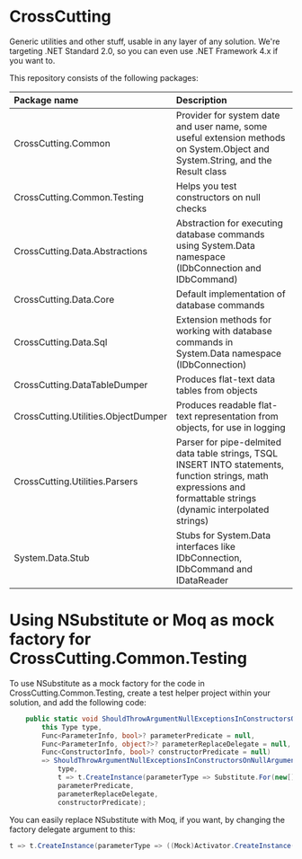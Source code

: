 # CrossCutting
Generic utilities and other stuff, usable in any layer of any solution. We're targeting .NET Standard 2.0, so you can even use .NET Framework 4.x if you want to.

This repository consists of the following packages:

| Package name                          | Description                                                                                                                                                         |
| :------------------------------------ | :------------------------------------------------------------------------------------------------------------------------------------------------------------------ |
| CrossCutting.Common                   | Provider for system date and user name, some useful extension methods on System.Object and System.String, and the Result class                                      |
| CrossCutting.Common.Testing           | Helps you test constructors on null checks                                                                                                                          |
| CrossCutting.Data.Abstractions        | Abstraction for executing database commands using System.Data namespace (IDbConnection and IDbCommand)                                                              |
| CrossCutting.Data.Core                | Default implementation of database commands                                                                                                                         |
| CrossCutting.Data.Sql                 | Extension methods for working with database commands in System.Data namespace (IDbConnection)                                                                       |
| CrossCutting.DataTableDumper          | Produces flat-text data tables from objects                                                                                                                         |
| CrossCutting.Utilities.ObjectDumper   | Produces readable flat-text representation from objects, for use in logging                                                                                         |
| CrossCutting.Utilities.Parsers        | Parser for pipe-delmited data table strings, TSQL INSERT INTO statements, function strings, math expressions and formattable strings (dynamic interpolated strings) |
| System.Data.Stub                      | Stubs for System.Data interfaces like IDbConnection, IDbCommand and IDataReader                                                                                     |

# Using NSubstitute or Moq as mock factory for CrossCutting.Common.Testing

To use NSubstitute as a mock factory for the code in CrossCutting.Common.Testing, create a test helper project within your solution, and add the following code:

```C#
    public static void ShouldThrowArgumentNullExceptionsInConstructorsOnNullArguments(
        this Type type,
        Func<ParameterInfo, bool>? parameterPredicate = null,
        Func<ParameterInfo, object?>? parameterReplaceDelegate = null,
        Func<ConstructorInfo, bool>? constructorPredicate = null)
        => ShouldThrowArgumentNullExceptionsInConstructorsOnNullArguments(
            type,
            t => t.CreateInstance(parameterType => Substitute.For(new[] { parameterType }, Array.Empty<object>()), parameterReplaceDelegate, constructorPredicate),
            parameterPredicate,
            parameterReplaceDelegate,
            constructorPredicate);
```

You can easily replace NSubstitute with Moq, if you want, by changing the factory delegate argument to this:

```C#
t => t.CreateInstance(parameterType => ((Mock)Activator.CreateInstance(typeof(Mock<>).MakeGenericType(parameterType))).Object, parameterReplaceDelegate, constructorPredicate),
```
